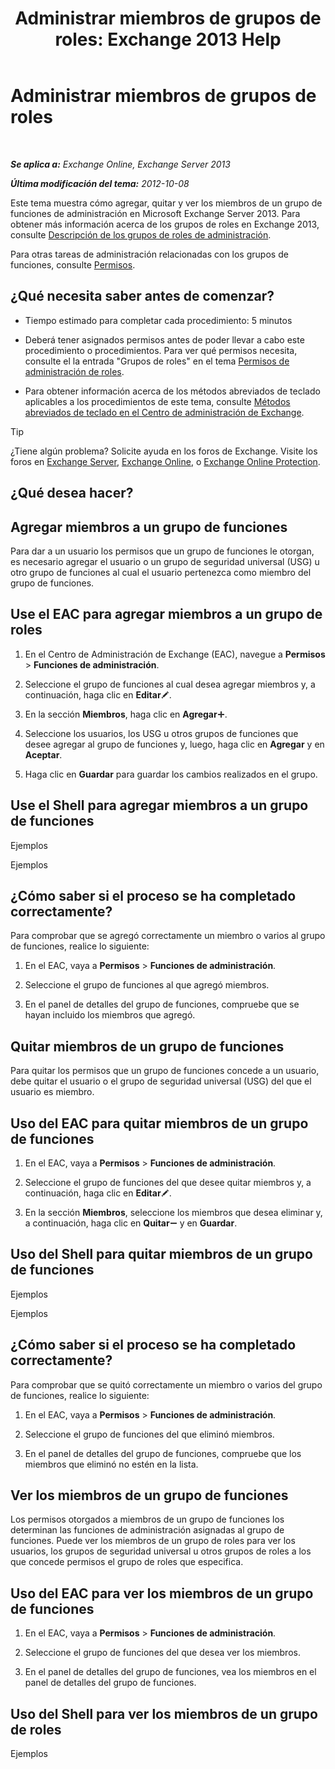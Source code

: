 ﻿---
title: 'Administrar miembros de grupos de roles: Exchange 2013 Help'
TOCTitle: Administrar miembros de grupos de roles
ms:assetid: c064729d-7cda-47fc-b105-acf4b300d430
ms:mtpsurl: https://technet.microsoft.com/es-es/library/JJ657492(v=EXCHG.150)
ms:contentKeyID: 49895886
ms.date: 05/22/2018
mtps_version: v=EXCHG.150
ms.translationtype: MT
---

# Administrar miembros de grupos de roles

 

_**Se aplica a:** Exchange Online, Exchange Server 2013_

_**Última modificación del tema:** 2012-10-08_

Este tema muestra cómo agregar, quitar y ver los miembros de un grupo de funciones de administración en Microsoft Exchange Server 2013. Para obtener más información acerca de los grupos de roles en Exchange 2013, consulte [Descripción de los grupos de roles de administración](understanding-management-role-groups-exchange-2013-help.md).

Para otras tareas de administración relacionadas con los grupos de funciones, consulte [Permisos](permissions-exchange-2013-help.md).

## ¿Qué necesita saber antes de comenzar?

  - Tiempo estimado para completar cada procedimiento: 5 minutos

  - Deberá tener asignados permisos antes de poder llevar a cabo este procedimiento o procedimientos. Para ver qué permisos necesita, consulte el la entrada "Grupos de roles" en el tema [Permisos de administración de roles](role-management-permissions-exchange-2013-help.md).

  - Para obtener información acerca de los métodos abreviados de teclado aplicables a los procedimientos de este tema, consulte [Métodos abreviados de teclado en el Centro de administración de Exchange](keyboard-shortcuts-in-the-exchange-admin-center-exchange-online-protection-help.md).


> [!TIP]
> ¿Tiene algún problema? Solicite ayuda en los foros de Exchange. Visite los foros en <A href="https://go.microsoft.com/fwlink/p/?linkid=60612">Exchange Server</A>, <A href="https://go.microsoft.com/fwlink/p/?linkid=267542">Exchange Online</A>, o <A href="https://go.microsoft.com/fwlink/p/?linkid=285351">Exchange Online Protection</A>.



## ¿Qué desea hacer?

## Agregar miembros a un grupo de funciones

Para dar a un usuario los permisos que un grupo de funciones le otorgan, es necesario agregar el usuario o un grupo de seguridad universal (USG) u otro grupo de funciones al cual el usuario pertenezca como miembro del grupo de funciones.

## Use el EAC para agregar miembros a un grupo de roles

1.  En el Centro de Administración de Exchange (EAC), navegue a **Permisos** \> **Funciones de administración**.

2.  Seleccione el grupo de funciones al cual desea agregar miembros y, a continuación, haga clic en **Editar**![Icono Editar](images/Bb124582.6f53ccb2-1f13-4c02-bea0-30690e6ea71d(EXCHG.150).gif "Icono Editar").

3.  En la sección **Miembros**, haga clic en **Agregar**![Agregar icono](images/JJ218640.c1e75329-d6d7-4073-a27d-498590bbb558(EXCHG.150).gif "Agregar icono").

4.  Seleccione los usuarios, los USG u otros grupos de funciones que desee agregar al grupo de funciones y, luego, haga clic en **Agregar** y en **Aceptar**.

5.  Haga clic en **Guardar** para guardar los cambios realizados en el grupo.

## Use el Shell para agregar miembros a un grupo de funciones

Ejemplos

Ejemplos

## ¿Cómo saber si el proceso se ha completado correctamente?

Para comprobar que se agregó correctamente un miembro o varios al grupo de funciones, realice lo siguiente:

1.  En el EAC, vaya a **Permisos** \> **Funciones de administración**.

2.  Seleccione el grupo de funciones al que agregó miembros.

3.  En el panel de detalles del grupo de funciones, compruebe que se hayan incluido los miembros que agregó.

## Quitar miembros de un grupo de funciones

Para quitar los permisos que un grupo de funciones concede a un usuario, debe quitar el usuario o el grupo de seguridad universal (USG) del que el usuario es miembro.

## Uso del EAC para quitar miembros de un grupo de funciones

1.  En el EAC, vaya a **Permisos** \> **Funciones de administración**.

2.  Seleccione el grupo de funciones del que desee quitar miembros y, a continuación, haga clic en **Editar**![Icono Editar](images/Bb124582.6f53ccb2-1f13-4c02-bea0-30690e6ea71d(EXCHG.150).gif "Icono Editar").

3.  En la sección **Miembros**, seleccione los miembros que desea eliminar y, a continuación, haga clic en **Quitar**![Icono de quitar](images/JJ657492.479b6ced-8d64-4277-a725-f17fea202b28(EXCHG.150).gif "Icono de quitar") y en **Guardar**.

## Uso del Shell para quitar miembros de un grupo de funciones

Ejemplos

Ejemplos

## ¿Cómo saber si el proceso se ha completado correctamente?

Para comprobar que se quitó correctamente un miembro o varios del grupo de funciones, realice lo siguiente:

1.  En el EAC, vaya a **Permisos** \> **Funciones de administración**.

2.  Seleccione el grupo de funciones del que eliminó miembros.

3.  En el panel de detalles del grupo de funciones, compruebe que los miembros que eliminó no estén en la lista.

## Ver los miembros de un grupo de funciones

Los permisos otorgados a miembros de un grupo de funciones los determinan las funciones de administración asignadas al grupo de funciones. Puede ver los miembros de un grupo de roles para ver los usuarios, los grupos de seguridad universal u otros grupos de roles a los que concede permisos el grupo de roles que especifica.

## Uso del EAC para ver los miembros de un grupo de funciones

1.  En el EAC, vaya a **Permisos** \> **Funciones de administración**.

2.  Seleccione el grupo de funciones del que desea ver los miembros.

3.  En el panel de detalles del grupo de funciones, vea los miembros en el panel de detalles del grupo de funciones.

## Uso del Shell para ver los miembros de un grupo de roles

Ejemplos

